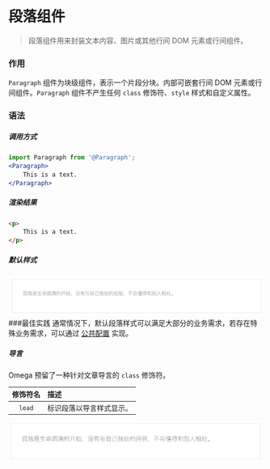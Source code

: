 # 段落组件
> 段落组件用来封装文本内容、图片或其他行间 DOM 元素或行间组件。

### 作用
`Paragraph` 组件为块级组件，表示一个片段分块。内部可嵌套行间 DOM 元素或行间组件。`Paragraph` 组件不产生任何 `class` 修饰符、`style` 样式和自定义属性。
 
### 语法
##### 调用方式
``` jsx
import Paragraph from '@Paragraph';
<Paragraph>
    This is a text.
</Paragraph>
```
##### 渲染结果
``` html
<p>
    This is a text.
</p>
```
##### 默认样式

![](./_image/2018-06-21-09-00-53.jpg)
###最佳实践
通常情况下，默认段落样式可以满足大部分的业务需求，若存在特殊业务需求，可以通过 [公共配置](../../ch2/public.md) 实现。
##### 导言
Omega 预留了一种针对文章导言的 `class` 修饰符。

| 修饰符名 | 描述
| :-: | :- |
| `lead`   | 标识段落以导言样式显示。 |

![](./_image/2018-06-21-09-05-20.jpg)
